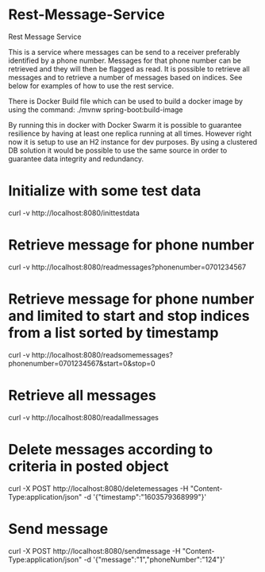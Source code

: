 # Rest-Message-Service
Rest Message Service

This is a service where messages can be send to a receiver preferably identified by a phone number. Messages for that phone number can be retrieved and they will then be flagged as read. It is possible to retrieve all messages and to retrieve a number of messages based on indices. See below for examples of how to use the rest service.

There is Docker Build file which can be used to build a docker image by using the command: ./mvnw spring-boot:build-image

By running this in docker with Docker Swarm it is possible to guarantee resilience by having at least one replica running at all times. However right now it is setup to use an H2 instance for dev purposes. By using a clustered DB solution it would be possible to use the same source in order to guarantee data integrity and redundancy.

# Initialize with some test data
curl -v http://localhost:8080/inittestdata

# Retrieve message for phone number
curl -v http://localhost:8080/readmessages?phonenumber=0701234567

# Retrieve message for phone number and limited to start and stop indices from a list sorted by timestamp
curl -v http://localhost:8080/readsomemessages?phonenumber=0701234567&start=0&stop=0

# Retrieve all messages
curl -v http://localhost:8080/readallmessages

# Delete messages according to criteria in posted object
curl -X POST http://localhost:8080/deletemessages -H "Content-Type:application/json" -d '{"timestamp":"1603579368999"}'

# Send message
curl -X POST http://localhost:8080/sendmessage -H "Content-Type:application/json" -d '{"message":"1","phoneNumber":"124"}'


